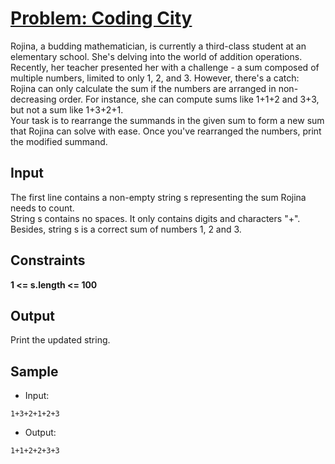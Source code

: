 # [Problem: Coding City](https://my.newtonschool.co/playground/code/rlbd4lc397fl)

Rojina, a budding mathematician, is currently a third-class student at an elementary school. She's delving into the world of addition operations.
<br>
Recently, her teacher presented her with a challenge - a sum composed of multiple numbers, limited to only 1, 2, and 3. However, there's a catch: Rojina can only calculate the sum if the numbers are arranged in non-decreasing order. For instance, she can compute sums like 1+1+2 and 3+3, but not a sum like 1+3+2+1.
<br>
Your task is to rearrange the summands in the given sum to form a new sum that Rojina can solve with ease. Once you've rearranged the numbers, print the modified summand.

## Input

The first line contains a non-empty string s representing the sum Rojina needs to count.
<br>
String s contains no spaces. It only contains digits and characters "+". <br>
Besides, string s is a correct sum of numbers 1, 2 and 3.

## Constraints

**1 <= s.length <= 100**

## Output

Print the updated string.

## Sample

- Input:
```
1+3+2+1+2+3
```

- Output:
```
1+1+2+2+3+3
```
